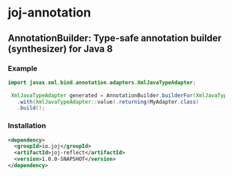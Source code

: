 # joj-annotation

## AnnotationBuilder: Type-safe annotation builder (synthesizer) for Java 8

### Example

```java
import javax.xml.bind.annotation.adapters.XmlJavaTypeAdapter;
 
 XmlJavaTypeAdapter generated = AnnotationBuilder.builderFor(XmlJavaTypeAdapter.class)
   .with(XmlJavaTypeAdapter::value).returning(MyAdapter.class)
   .build();
```

### Installation

```xml
<dependency>
  <groupId>io.joj</groupId>
  <artifactId>joj-reflect</artifactId>
  <version>1.0.0-SNAPSHOT</version>
</dependency>
```
